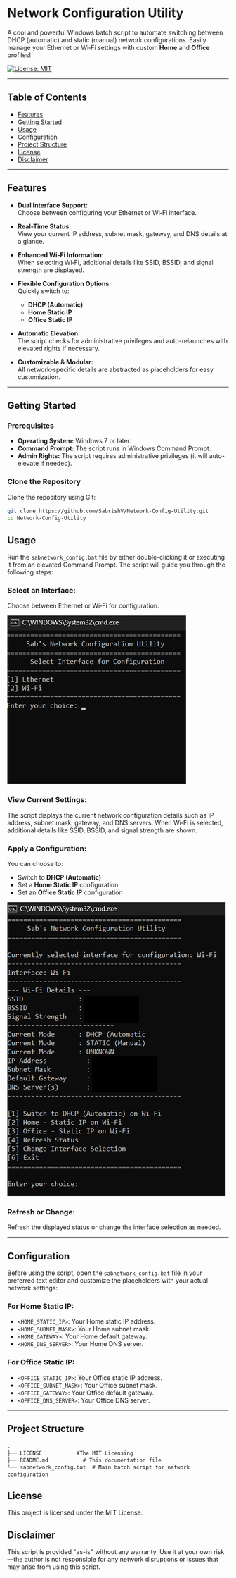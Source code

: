 # Network Configuration Utility

A cool and powerful Windows batch script to automate switching between DHCP (automatic) and static (manual) network configurations. Easily manage your Ethernet or Wi‑Fi settings with custom **Home** and **Office** profiles!

[![License: MIT](https://img.shields.io/badge/License-MIT-blue.svg)](LICENSE)

---

## Table of Contents

- [Features](#features)
- [Getting Started](#getting-started)
- [Usage](#usage)
- [Configuration](#configuration)
- [Project Structure](#project-structure)
- [License](#license)
- [Disclaimer](#disclaimer)

---

## Features

- **Dual Interface Support:**  
  Choose between configuring your Ethernet or Wi‑Fi interface.

- **Real-Time Status:**  
  View your current IP address, subnet mask, gateway, and DNS details at a glance.

- **Enhanced Wi‑Fi Information:**  
  When selecting Wi‑Fi, additional details like SSID, BSSID, and signal strength are displayed.

- **Flexible Configuration Options:**  
  Quickly switch to:
  - **DHCP (Automatic)**
  - **Home Static IP**
  - **Office Static IP**

- **Automatic Elevation:**  
  The script checks for administrative privileges and auto-relaunches with elevated rights if necessary.

- **Customizable & Modular:**  
  All network-specific details are abstracted as placeholders for easy customization.

---

## Getting Started

### Prerequisites

- **Operating System:** Windows 7 or later.
- **Command Prompt:** The script runs in Windows Command Prompt.
- **Admin Rights:** The script requires administrative privileges (it will auto-elevate if needed).

### Clone the Repository

Clone the repository using Git:

```bash
git clone https://github.com/SabrishV/Network-Config-Utility.git
cd Network-Config-Utility 
```

## Usage

Run the `sabnetwork_config.bat` file by either double-clicking it or executing it from an elevated Command Prompt. The script will guide you through the following steps:

### Select an Interface:
Choose between Ethernet or Wi‑Fi for configuration.

![Interface Selection](https://github.com/SabrishV/Network-Config-Utility/blob/main/UI%20Images/Screenshot%202025-03-08%20180425.png)

### View Current Settings:
The script displays the current network configuration details such as IP address, subnet mask, gateway, and DNS servers. When Wi‑Fi is selected, additional details like SSID, BSSID, and signal strength are shown.

### Apply a Configuration:
You can choose to:
- Switch to **DHCP (Automatic)**
- Set a **Home Static IP** configuration
- Set an **Office Static IP** configuration
  
![Config](https://github.com/SabrishV/Network-Config-Utility/blob/main/UI%20Images/Screenshot%202025-03-08%20180526.png)


### Refresh or Change:
Refresh the displayed status or change the interface selection as needed.

---

## Configuration

Before using the script, open the `sabnetwork_config.bat` file in your preferred text editor and customize the placeholders with your actual network settings:

### For Home Static IP:
- `<HOME_STATIC_IP>`: Your Home static IP address.
- `<HOME_SUBNET_MASK>`: Your Home subnet mask.
- `<HOME_GATEWAY>`: Your Home default gateway.
- `<HOME_DNS_SERVER>`: Your Home DNS server.

### For Office Static IP:
- `<OFFICE_STATIC_IP>`: Your Office static IP address.
- `<OFFICE_SUBNET_MASK>`: Your Office subnet mask.
- `<OFFICE_GATEWAY>`: Your Office default gateway.
- `<OFFICE_DNS_SERVER>`: Your Office DNS server.

---

## Project Structure

```plaintext
.
├── LICENSE           #The MIT Licensing
├── README.md           # This documentation file
└── sabnetwork_config.bat  # Main batch script for network configuration
```

## License

This project is licensed under the MIT License.

## Disclaimer

This script is provided "as-is" without any warranty. Use it at your own risk—the author is not responsible for any network disruptions or issues that may arise from using this script.
